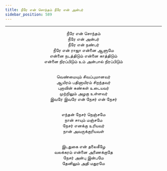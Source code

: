 ```yaml
---
title: நீரே என் சொந்தம் நீரே என் அன்பர்
sidebar_position: 589
---
```


---
<center>
நீரே என் சொந்தம்<br/>
நீரே என் அன்பர்<br/>
நீரே என் நண்பர்<br/>
நீரே என் ராஜா என்னை ஆளுமே<br/>
என்னை நடத்திடும் என்னை காத்திடும்<br/>
என்னை நிரப்பிடும் உம் அன்பால் நிரப்பிடும்<br/><br/>

வெண்மையும் சிவப்புமானவர்<br/>
ஆயிரம் பதினாயிரம் சிறந்தவர்<br/>
புறாவின் கண்கள் உடையவர்<br/>
முற்றிலும் அழகு உள்ளவர்<br/>
இவரே இவரே என் நேசர் என் நேசர்<br/><br/>

எந்தன் நேசர் நெஞ்சமே<br/>
நான் சாயும் மஞ்சமே<br/>
நேசர் எனக்கு உரியவர்<br/>
நான் அவருக்குரியவள்<br/><br/>

இடதுகை என் தலைகீழே<br/>
வலக்கரம் என்னை அணைக்குதே<br/>
நேசர் அன்பு இன்பமே<br/>
தேனிலும் அதி மதுரமே
</center>